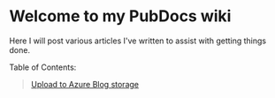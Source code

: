 # Welcome to my PubDocs wiki


Here I will post various articles I've written to assist with getting things done. 

Table of Contents:  
> [Upload to Azure Blog storage](https://github.com/SeanGreenbaum/PubDocs/Upload%20to%20Azure%20Blob/Intro.md)

